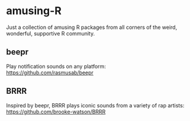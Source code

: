 # amusing-R

Just a collection of amusing R packages from all corners of the weird, wonderful, supportive R community. 

## beepr 
Play notification sounds on any platform: https://github.com/rasmusab/beepr

## BRRR
Inspired by beepr, BRRR plays iconic sounds from a variety of rap artists: https://github.com/brooke-watson/BRRR



